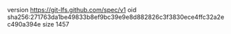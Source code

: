 version https://git-lfs.github.com/spec/v1
oid sha256:271763da1be49833b8ef9bc39e9e8d882826c3f3830ece4ffc32a2ec490a394e
size 1457
